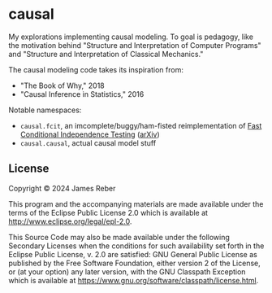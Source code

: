 # causal
My explorations implementing causal modeling. To goal is pedagogy,
like the motivation behind "Structure and Interpretation of Computer
Programs" and "Structure and Interpretation of Classical Mechanics."

The causal modeling code takes its inspiration from:
- "The Book of Why," 2018
- "Causal Inference in Statistics," 2016

Notable namespaces:
- `causal.fcit`, an imcomplete/buggy/ham-fisted reimplementation of [Fast
  Conditional Independence Testing](https://github.com/kjchalup/fcit)
  ([arXiv](https://arxiv.org/abs/1804.02747))
- `causal.causal`, actual causal model stuff

## License

Copyright © 2024 James Reber

This program and the accompanying materials are made available under the
terms of the Eclipse Public License 2.0 which is available at
http://www.eclipse.org/legal/epl-2.0.

This Source Code may also be made available under the following Secondary
Licenses when the conditions for such availability set forth in the Eclipse
Public License, v. 2.0 are satisfied: GNU General Public License as published by
the Free Software Foundation, either version 2 of the License, or (at your
option) any later version, with the GNU Classpath Exception which is available
at https://www.gnu.org/software/classpath/license.html.
